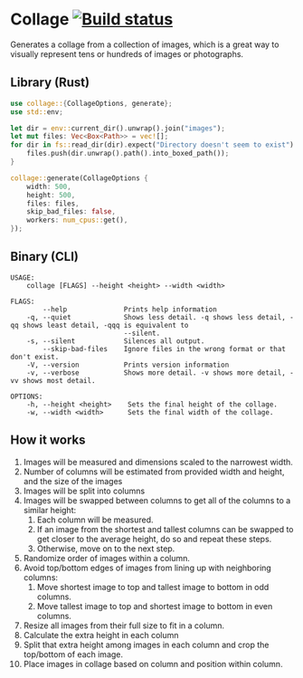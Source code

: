 # Collage [![Build status](https://travis-ci.org/0b10011/collage.svg?branch=master)](https://travis-ci.org/0b10011/collage)

Generates a collage from a collection of images,
which is a great way to visually represent tens or hundreds of images or photographs.

## Library (Rust)

```rust
use collage::{CollageOptions, generate};
use std::env;

let dir = env::current_dir().unwrap().join("images");
let mut files: Vec<Box<Path>> = vec![];
for dir in fs::read_dir(dir).expect("Directory doesn't seem to exist") {
    files.push(dir.unwrap().path().into_boxed_path());
}

collage::generate(CollageOptions {
    width: 500,
    height: 500,
    files: files,
    skip_bad_files: false,
    workers: num_cpus::get(),
});
```

## Binary (CLI)

```
USAGE:
    collage [FLAGS] --height <height> --width <width>

FLAGS:
        --help              Prints help information
    -q, --quiet             Shows less detail. -q shows less detail, -qq shows least detail, -qqq is equivalent to
                            --silent.
    -s, --silent            Silences all output.
        --skip-bad-files    Ignore files in the wrong format or that don't exist.
    -V, --version           Prints version information
    -v, --verbose           Shows more detail. -v shows more detail, -vv shows most detail.

OPTIONS:
    -h, --height <height>    Sets the final height of the collage.
    -w, --width <width>      Sets the final width of the collage.
```

## How it works

1. Images will be measured and dimensions scaled to the narrowest width.
2. Number of columns will be estimated from provided width and height, and the size of the images
3. Images will be split into columns
4. Images will be swapped between columns to get all of the columns to a similar height:
   1. Each column will be measured.
   2. If an image from the shortest and tallest columns can be swapped to get closer to the average height, do so and repeat these steps.
   3. Otherwise, move on to the next step.
5. Randomize order of images within a column.
6. Avoid top/bottom edges of images from lining up with neighboring columns:
   1. Move shortest image to top and tallest image to bottom in odd columns.
   2. Move tallest image to top and shortest image to bottom in even columns.
7. Resize all images from their full size to fit in a column.
8. Calculate the extra height in each column
9. Split that extra height among images in each column and crop the top/bottom of each image.
10. Place images in collage based on column and position within column.
